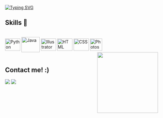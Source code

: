 
[![Typing SVG](https://readme-typing-svg.herokuapp.com?font=Roboto&weight=500&size=23&duration=5001&pause=1000&center=falso&vCenter=falso&repeat=verdadeiro&width=435&lines=Greetings!+Welcome+to+my+Github.;Jefferson+Souza%2C+A.K.A+Nanan.;I'm+a+technology+student;+and+graphic+design+enthusiast.+%E2%9C%8C)](https://git.io/typing-svg)


  
## Skills :rocket:
  
<div style="display: inline_block"><br>
  <img align="center" alt="Python" height="40" width="50" src="https://icongr.am/devicon/python-plain.svg?size=128&color=ffffff"/>
  
  <img align="center" alt="Java" height="50" width="60" src="https://icongr.am/devicon/java-plain.svg?size=128&color=ffffff" />

  
 <img align="center" alt="Illustrator" height="40" width="50"  src="https://icongr.am/devicon/illustrator-line.svg?size=128&color=ffffff" />

  
  <img align="center" alt="HTML" height="40" width="50" src= "https://icongr.am/devicon/html5-plain.svg?size=128&color=ffffff"/>


  <img align="center" alt="CSS" height="40" width="50" src="https://icongr.am/devicon/css3-plain.svg?size=128&color=ffffff"/>
 
  <img align="center" alt="Photoshop" height="40" widht="50" src="https://icongr.am/simple/adobephotoshop.svg?size=128&color=ffffff&colored=false" />
  
  <img align="right" src="https://icongr.am/simple/adobephotoshop.svg?size=128&color=ffffff&colored=false" width="200px">
</div>
 
<br>
 
## Contact me! :)
 
<div> 
  <a href = "mailto:Jeffersonfeitosa64@gmail.com"><img src="https://img.shields.io/badge/Gmail-D14836?style=for-the-badge&logo=gmail&logoColor=white" target="_blank"></a>
  <a href="https://www.linkedin.com/in/jefferson-feitosa-5aa974255" target="_blank"><img src="https://img.shields.io/badge/-LinkedIn-%230077B5?style=for-the-badge&logo=linkedin&logoColor=white" target="_blank"></a> 
